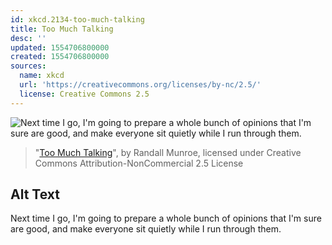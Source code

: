 ```yaml
---
id: xkcd.2134-too-much-talking
title: Too Much Talking
desc: ''
updated: 1554706800000
created: 1554706800000
sources:
  name: xkcd
  url: 'https://creativecommons.org/licenses/by-nc/2.5/'
  license: Creative Commons 2.5
---
```

![Next time I go, I'm going to prepare a whole bunch of opinions that I'm sure are good, and make everyone sit quietly while I run through them.](https://imgs.xkcd.com/comics/too_much_talking.png)
> "[Too Much Talking](https://xkcd.com/2134/)", by Randall Munroe, licensed under Creative Commons Attribution-NonCommercial 2.5 License

## Alt Text
Next time I go, I'm going to prepare a whole bunch of opinions that I'm sure are good, and make everyone sit quietly while I run through them.
